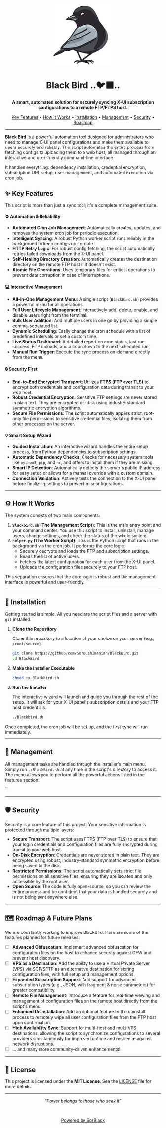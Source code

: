<div align="center">

<div align="center">
  <img height="200"src="Photo\blackbird.png"/>
</div>

<h1> Black Bird ..🐦‍⬛.. </h1>

<p>
  <strong>A smart, automated solution for securely syncing X-UI subscription configurations to a remote FTP/FTPS host.</strong>
</p>

<p>
  <a href="#-key-features">Key Features</a> •
  <a href="#-how-it-works">How It Works</a> •
  <a href="#-installation">Installation</a> •
  <a href="#-management">Management</a> •
  <a href="#-security">Security</a> •
  <a href="#️-roadmap--future-plans">Roadmap</a>
</p>

</div>

---

**Black Bird** is a powerful automation tool designed for administrators who need to manage X-UI panel configurations and make them available to users securely and reliably. The script automates the entire process from fetching configs to uploading them to a web host, all managed through an interactive and user-friendly command-line interface.

It handles everything: dependency installation, credential encryption, subscription URL setup, user management, and automated execution via cron job.

## ✨ Key Features

This script is more than just a sync tool; it's a complete management suite.

#### ⚙️ Automation & Reliability
* **Automated Cron Job Management**: Automatically creates, updates, and removes the system cron job for periodic execution.
* **Intelligent Syncing**: A robust Python worker script runs reliably in the background to keep configs up-to-date.
* **HTTP Retry Logic**: For robust config fetching, the script automatically retries failed downloads from the X-UI panel.
* **Self-Healing Directory Creation**: Automatically creates the destination directory on the remote FTP host if it doesn't exist.
* **Atomic File Operations**: Uses temporary files for critical operations to prevent data corruption in case of interruptions.

#### 💻 Interactive Management
* **All-in-One Management Menu**: A single script (`BlackBird.sh`) provides a powerful menu for all operations.
* **Full User Lifecycle Management**: Interactively add, delete, enable, and disable users right from the terminal.
* **Bulk User Addition**: Add multiple users in one go by providing a simple comma-separated list.
* **Dynamic Scheduling**: Easily change the cron schedule with a list of predefined intervals or set a custom time.
* **Live Status Dashboard**: A detailed report on cron status, last run success, FTP uploads, and a countdown to the next scheduled run.
* **Manual Run Trigger**: Execute the sync process on-demand directly from the menu.

#### 🔒 Security First
* **End-to-End Encrypted Transport**: Utilizes **FTPS (FTP over TLS)** to encrypt both credentials and configuration data during transit to your web host.
* **Robust Credential Encryption**: Sensitive FTP settings are never stored in plain text. They are encrypted on-disk using industry-standard symmetric encryption algorithms.
* **Secure File Permissions**: The script automatically applies strict, root-only file permissions to sensitive credential files, isolating them from other processes on the server.

#### 💡 Smart Setup Wizard
* **Guided Installation**: An interactive wizard handles the entire setup process, from Python dependencies to subscription settings.
* **Automatic Dependency Checks**: Checks for necessary system tools like `python3`, `pip`, and `nc`, and offers to install them if they are missing.
* **Smart IP Detection**: Automatically detects the server's public IP address for easy setup or allows for a manual override with a custom domain.
* **Connection Validation**: Actively tests the connection to the X-UI panel before finalizing settings to prevent misconfigurations.

---

## ⚙️ How It Works

The system consists of two main components:

1.  **`Blackbird.sh` (The Management Script)**: This is the main entry point and your command center. You use this script to install, uninstall, manage users, change settings, and check the status of the whole system.
2.  **`helper.py` (The Worker Script)**: This is the Python script that runs in the background via the cron job. It performs the core logic:
    * Securely decrypts and loads the FTP and subscription settings.
    * Reads the list of active users.
    * Fetches the latest configuration for each user from the X-UI panel.
    * Uploads the configuration files securely to your FTP host.

This separation ensures that the core logic is robust and the management interface is powerful and user-friendly.

---

## 🚀 Installation

Getting started is simple. All you need are the script files and a server with `git` installed.

1.  **Clone the Repository**

    Clone this repository to a location of your choice on your server (e.g., `/root/source`).

    ```bash
    git clone https://github.com/SoroushImanian/BlackBird.git
    cd BlackBird
    ```

2.  **Make the Installer Executable**

    ```bash
    chmod +x Blackbird.sh
    ```

3.  **Run the Installer**

    The interactive wizard will launch and guide you through the rest of the setup. It will ask for your X-UI panel's subscription details and your FTP host credentials.

    ```bash
    ./Blackbird.sh
    ```

Once completed, the cron job will be set up, and the first sync will run immediately.

---

## 🔧 Management

All management tasks are handled through the installer's main menu. Simply run `./BlackBird.sh` at any time in the script's directory to access it. The menu allows you to perform all the powerful actions listed in the features section.

``

---

## 🛡️ Security

Security is a core feature of this project. Your sensitive information is protected through multiple layers:

* **Secure Transport**: The script uses FTPS (FTP over TLS) to ensure that your login credentials and configuration files are fully encrypted during transit to your web host.
* **On-Disk Encryption**: Credentials are never stored in plain text. They are encrypted using robust, industry-standard symmetric encryption before being saved to the disk.
* **Restricted Permissions**: The script automatically sets strict file permissions on all sensitive files, ensuring they are isolated and only accessible by the root user.
* **Open Source**: The code is fully open-source, so you can review the entire process and be confident that your data is handled securely and is not being sent anywhere else.

---

## 🗺️ Roadmap & Future Plans

We are constantly working to improve BlackBird. Here are some of the features planned for future releases:

- [ ] **Advanced Obfuscation**: Implement advanced obfuscation for configuration files on the host to enhance security against GFW and prevent host discovery.
- [ ] **VPS as a Destination**: Add the ability to use a Virtual Private Server (VPS) via SCP/SFTP as an alternative destination for storing configuration files, with full setup and management options.
- [ ] **Expanded Subscription Support**: Add support for advanced subscription types (e.g., JSON, with fragment & noise parameters) for greater compatibility.
- [ ] **Remote File Management**: Introduce a feature for real-time viewing and management of configuration files on the remote host directly from the script's menu.
- [ ] **Enhanced Uninstallation**: Add an optional feature to the uninstall process to remotely wipe all user configuration files from the FTP host upon confirmation.
- [ ] **High Availability Sync**: Support for multi-host and multi-VPS destinations, allowing the script to synchronize configurations to several providers simultaneously for improved uptime and resilience against network disruptions.
- [ ] ... and many more community-driven enhancements!

---

## 📜 License

This project is licensed under the **MIT License**. See the [LICENSE](https://github.com/SoroushImanian/BlackBird/blob/main/LICENSE) file for more details.

---
<div align="center">
  <p><em>“Power belongs to those who seek it”</em></p>
  <br/>
  <p><a href="https://SorBlack.com" target="_blank">Powered by SorBlack</a></p>
</div>
